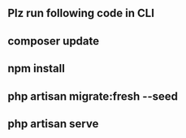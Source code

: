 ## Plz run following code in CLI

## composer update
## npm install
## php artisan migrate:fresh --seed
## php artisan serve
